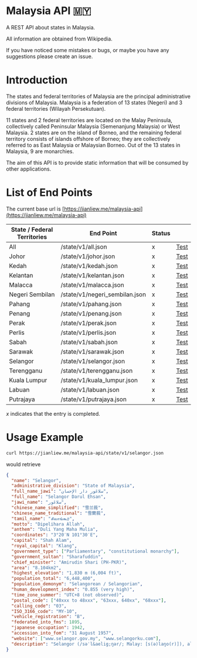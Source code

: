 # Malaysia API 🇲🇾

A REST API about states in Malaysia.

All information are obtained from Wikipedia.

If you have noticed some mistakes or bugs, or maybe you have any suggestions please create an issue.

# Introduction

The states and federal territories of Malaysia are the principal administrative divisions of Malaysia. Malaysia is a federation of 13 states (Negeri) and 3 federal territories (Wilayah Persekutuan).

11 states and 2 federal territories are located on the Malay Peninsula, collectively called Peninsular Malaysia (Semenanjung Malaysia) or West Malaysia. 2 states are on the island of Borneo, and the remaining federal territory consists of islands offshore of Borneo; they are collectively referred to as East Malaysia or Malaysian Borneo. Out of the 13 states in Malaysia, 9 are monarchies.

The aim of this API is to provide static information that will be consumed by other applications.

# List of End Points

The current base url is [https://jianliew.me/malaysia-api](https://jianliew.me/malaysia-api)

| State / Federal Territories | End Point                      | Status |                                                                        |
| --------------------------- | ------------------------------ | ------ | ---------------------------------------------------------------------- |
| All                         | /state/v1/all.json             | x      | [Test](https://jianliew.me/malaysia-api/state/v1/all.json)             |
| Johor                       | /state/v1/johor.json           | x      | [Test](https://jianliew.me/malaysia-api/state/v1/johor.json)           |
| Kedah                       | /state/v1/kedah.json           | x      | [Test](https://jianliew.me/malaysia-api/state/v1/kedah.json)           |
| Kelantan                    | /state/v1/kelantan.json        | x      | [Test](https://jianliew.me/malaysia-api/state/v1/kelantan.json)        |
| Malacca                     | /state/v1/malacca.json         | x      | [Test](https://jianliew.me/malaysia-api/state/v1/malacca.json)         |
| Negeri Sembilan             | /state/v1/negeri_sembilan.json | x      | [Test](https://jianliew.me/malaysia-api/state/v1/negeri_sembilan.json) |
| Pahang                      | /state/v1/pahang.json          | x      | [Test](https://jianliew.me/malaysia-api/state/v1/pahang.json)          |
| Penang                      | /state/v1/penang.json          | x      | [Test](https://jianliew.me/malaysia-api/state/v1/penang.json)          |
| Perak                       | /state/v1/perak.json           | x      | [Test](https://jianliew.me/malaysia-api/state/v1/perak.json)           |
| Perlis                      | /state/v1/perlis.json          | x      | [Test](https://jianliew.me/malaysia-api/state/v1/perlis.json)          |
| Sabah                       | /state/v1/sabah.json           | x      | [Test](https://jianliew.me/malaysia-api/state/v1/sabah.json)           |
| Sarawak                     | /state/v1/sarawak.json         | x      | [Test](https://jianliew.me/malaysia-api/state/v1/sarawak.json)         |
| Selangor                    | /state/v1/selangor.json        | x      | [Test](https://jianliew.me/malaysia-api/state/v1/selangor.json)        |
| Terengganu                  | /state/v1/terengganu.json      | x      | [Test](https://jianliew.me/malaysia-api/state/v1/kelantan.json)        |
| Kuala Lumpur                | /state/v1/kuala_lumpur.json    | x      | [Test](https://jianliew.me/malaysia-api/state/v1/kuala_lumpur.json)    |
| Labuan                      | /state/v1/labuan.json          | x      | [Test](https://jianliew.me/malaysia-api/state/v1/labuan.json)          |
| Putrajaya                   | /state/v1/putrajaya.json       | x      | [Test](https://jianliew.me/malaysia-api/state/v1/putrajaya.json)       |

_x_ indicates that the entry is completed.

# Usage Example

```bash
curl https://jianliew.me/malaysia-api/state/v1/selangor.json
```

would retrieve

```json
{
  "name": "Selangor",
  "administrative_division": "State of Malaysia",
  "full_name_jawi": "سلاڠور دار الإحسان",
  "full_name": "Selangor Darul Ehsan",
  "jawi_name": "سلاڠور",
  "chinese_name_simplified": "雪兰莪",
  "chinese_name_traditional": "雪蘭莪",
  "tamil_name": "சிலாங்கூர்",
  "motto": "Dipelihara Allah",
  "anthem": "Duli Yang Maha Mulia",
  "coordinates": "3°20′N 101°30′E",
  "capital": "Shah Alam",
  "royal_capital": "Klang",
  "government_type": ["Parliamentary", "constitutional monarchy"],
  "government_sultan": "Sharafuddin",
  "chief_minister": "Amirudin Shari (PH-PKR)",
  "area": "8.104km2",
  "highest_elevation": "1,830 m (6,004 ft)",
  "population_total": "6,448,400",
  "population_demonym": "Selangorean / Selangorian",
  "human_development_index": "0.855 (very high)",
  "time_zone_summer": "UTC+8 (not observed)",
  "postal_code": ["40xxx to 48xxx", "63xxx, 640xx", "68xxx"],
  "calling_code": "03",
  "ISO_3166_code": "MY-10",
  "vehicle_registration": "B",
  "federated_into_fms": 1895,
  "japanese occupation": 1942,
  "accession_into_fom": "31 August 1957",
  "website": ["www.selangor.gov.my", "www.selangorku.com"],
  "description": "Selangor (/səˈl&aelig;ŋər/; Malay: [s(ə)laŋo(r)]), also known by its Arabic honorific Darul Ehsan, or &quot;Abode of Sincerity&quot;, is one of the 13 states of Malaysia. It is on the west coast of Peninsular Malaysia and is bordered by Perak to the north, Pahang to the east, Negeri Sembilan to the south and the Strait of Malacca to the west. Selangor surrounds the federal territories of Kuala Lumpur and Putrajaya, both of which were previously part of it. The state capital of Selangor is Shah Alam and its royal capital is Klang. Petaling Jaya and Subang Jaya received city status in 2006 and 2019, respectively. Selangor is one of four Malaysian states that contain more than one city with official city status; the others are Sarawak, Johor, and Penang. The state of Selangor has the largest economy in Malaysia in terms of gross domestic product (GDP), with RM 239.968 billion (roughly US$55.5 billion) in 2015, comprising 22.6% of the country's GDP. It is the most developed state in Malaysia; it has good infrastructure such as highways and transport, and has the largest population in Malaysia, a high standard of living and the lowest poverty rate in the country."
}
```
